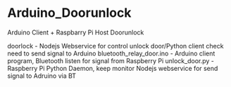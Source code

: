# Arduino_Doorunlock
Arduino Client + Raspbarry Pi Host Doorunlock

doorlock - Nodejs Webservice for control unlock door/Python client check need to send signal to Arduino
bluetooth_relay_door.ino - Arduino client program, Bluetooth listen for signal from Raspberry Pi
unlock_door.py - Raspberry Pi Python Daemon, keep monitor Nodejs webservice for send signal to Adruino via BT
